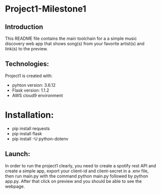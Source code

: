 # Project1-Milestone1

## Introduction
This README file contains the main toolchain for a a simple music discovery web app that shows song(s) from your favorite artist(s) and link(s) to the preview.

## Technologies:
Project1 is created with:
* pyhton version: 3.6.12
* Flask version: 1.1.2
* AWS cloud9 environment

# Installation:
* pip install requests
* pip install flask
* pip install -U python-dotenv

## Launch:
In order to run the project1 clearly, you need to create a spotify rest API and create a simple app, export your client-id and client-secret in a .env file,
then run main.py with the command python main.py followed by python app.py.
After that click on preview and you should be able to see the webpage.







